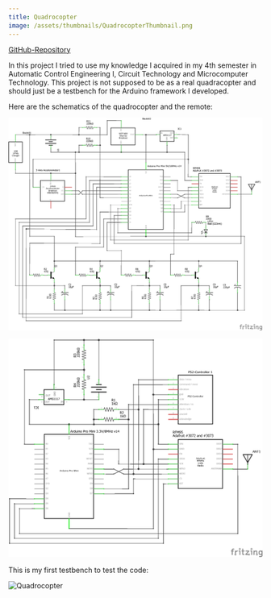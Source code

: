 ```yaml
---
title: Quadrocopter
image: /assets/thumbnails/QuadrocopterThumbnail.png
---
```


[GitHub-Repository](https://github.com/FelixWeichselgartner/Drone-Quadrocopter)

In this project I tried to use my knowledge I acquired in my 4th semester in Automatic Control Engineering I, Circuit Technology and Microcomputer Technology. This project is not supposed to be as a real quadracopter and should just be a testbench for the Arduino framework I developed.

Here are the schematics of the quadrocopter and the remote:

![Quadrocopter-Schematic](https://raw.githubusercontent.com/FelixWeichselgartner/Drone-Quadrocopter/master/schematics/Drone-Schematic.png)

![Remote-Schematic](https://raw.githubusercontent.com/FelixWeichselgartner/Drone-Quadrocopter/master/schematics/Remote-Schematic.png)

This is my first testbench to test the code:

![Quadrocopter](/assets/img/Quadrocopter.jpg)
